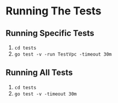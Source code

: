 # Running The Tests

## Running Specific Tests
1. `cd tests`
1. `go test -v -run TestVpc -timeout 30m`

## Running All Tests
1. `cd tests`
1. `go test -v -timeout 30m`

